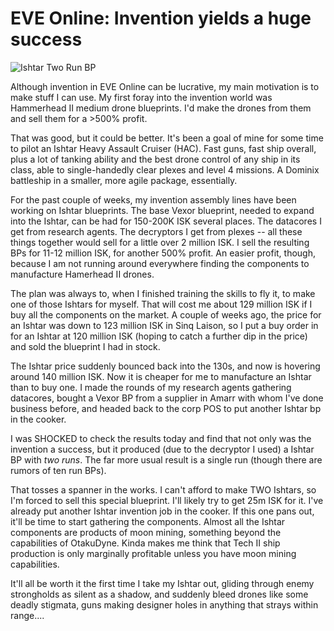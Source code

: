 # EVE Online: Invention yields a huge success

![](http://westkarana.com/wp-content/uploads/2010/02/ishtarbp.jpg "Ishtar Two Run BP")

Although invention in EVE Online can be lucrative, my main motivation is to make stuff I can use. My first foray into the invention world was Hammerhead II medium drone blueprints. I'd make the drones from them and sell them for a >500% profit.

That was good, but it could be better. It's been a goal of mine for some time to pilot an Ishtar Heavy Assault Cruiser (HAC). Fast guns, fast ship overall, plus a lot of tanking ability and the best drone control of any ship in its class, able to single-handedly clear plexes and level 4 missions. A Dominix battleship in a smaller, more agile package, essentially.

For the past couple of weeks, my invention assembly lines have been working on Ishtar blueprints. The base Vexor blueprint, needed to expand into the Ishtar, can be had for 150-200K ISK several places. The datacores I get from research agents. The decryptors I get from plexes -- all these things together would sell for a little over 2 million ISK. I sell the resulting BPs for 11-12 million ISK, for another 500% profit. An easier profit, though, because I am not running around everywhere finding the components to manufacture Hamerhead II drones.

The plan was always to, when I finished training the skills to fly it, to make one of those Ishtars for myself. That will cost me about 129 million ISK if I buy all the components on the market. A couple of weeks ago, the price for an Ishtar was down to 123 million ISK in Sinq Laison, so I put a buy order in for an Ishtar at 120 million ISK (hoping to catch a further dip in the price) and sold the blueprint I had in stock.

The Ishtar price suddenly bounced back into the 130s, and now is hovering around 140 million ISK. Now it is cheaper for me to manufacture an Ishtar than to buy one. I made the rounds of my research agents gathering datacores, bought a Vexor BP from a supplier in Amarr with whom I've done business before, and headed back to the corp POS to put another Ishtar bp in the cooker.

I was SHOCKED to check the results today and find that not only was the invention a success, but it produced (due to the decryptor I used) a Ishtar BP with *two runs*. The far more usual result is a single run (though there are rumors of ten run BPs).

That tosses a spanner in the works. I can't afford to make TWO Ishtars, so I'm forced to sell this special blueprint. I'll likely try to get 25m ISK for it. I've already put another Ishtar invention job in the cooker. If this one pans out, it'll be time to start gathering the components. Almost all the Ishtar components are products of moon mining, something beyond the capabilities of OtakuDyne. Kinda makes me think that Tech II ship production is only marginally profitable unless you have moon mining capabilities.

It'll all be worth it the first time I take my Ishtar out, gliding through enemy strongholds as silent as a shadow, and suddenly bleed drones like some deadly stigmata, guns making designer holes in anything that strays within range....

